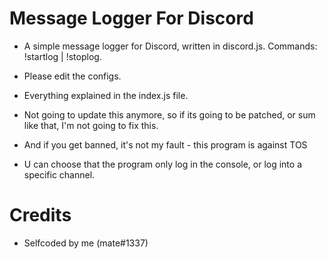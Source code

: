 # Message Logger For Discord
- A simple message logger for Discord, written in discord.js. Commands: !startlog | !stoplog.
- Please edit the configs.
- Everything explained in the index.js file.
- Not going to update this anymore, so if its going to be patched, or sum like that, I'm not going to fix this.
- And if you get banned, it's not my fault - this program is against TOS

- U can choose that the program only log in the console, or log into a specific channel.

# Credits
- Selfcoded by me (mate#1337)
